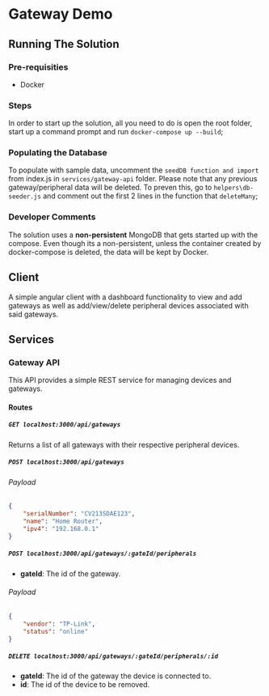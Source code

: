 # Gateway Demo

## Running The Solution

### Pre-requisities

- Docker

### Steps

In order to start up the solution, all you need to do is open the root folder, start up a command prompt and run `docker-compose up --build`;

### Populating the Database

To populate with sample data, uncomment the `seedDB function and import` from index.js in `services/gateway-api` folder. Please note that any previous gateway/peripheral data will be deleted. To preven this, go to `helpers\db-seeder.js` and comment out the first 2 lines in the function that `deleteMany`;

### Developer Comments

The solution uses a **non-persistent** MongoDB that gets started up with the compose. Even though its a non-persistent, unless the container created by docker-compose is deleted, the data will be kept by Docker.

## Client

A simple angular client with a dashboard functionality to view and add gateways as well as add/view/delete peripheral devices associated with said gateways.

## Services

### Gateway API

This API provides a simple REST service for managing devices and gateways. 

#### Routes

##### `GET localhost:3000/api/gateways`

Returns a list of all gateways with their respective peripheral devices.

##### `POST localhost:3000/api/gateways`

###### Payload
```json
{
	"serialNumber": "CV213SDAE123",
	"name": "Home Router",
	"ipv4": "192.168.0.1"
}
```

##### `POST localhost:3000/api/gateways/:gateId/peripherals`

- **gateId**: The id of the gateway.

###### Payload
```json
{
	"vendor": "TP-Link",
	"status": "online"
}
```

##### `DELETE localhost:3000/api/gateways/:gateId/peripherals/:id`

- **gateId**: The id of the gateway the device is connected to.
- **id**: The id of the device to be removed.